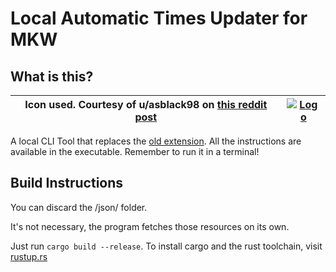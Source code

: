 # Local Automatic Times Updater for MKW

## What is this?
| Icon used. Courtesy of u/asblack98 on [this reddit post](https://www.reddit.com/r/MarioKartWii/comments/s41kw9/funky_kong_stadium_logo_remade/) | [![Logo](https://raw.githubusercontent.com/FallBackITA27/MKWPP-MKL-Local-Updater/main/images/LOCMKWUPD.ico)](https://github.com/FallBackITA27/Auto-Updater-MKL-MKWPP) |
|-|-|

A local CLI Tool that replaces the [old extension](https://github.com/FallBackITA27/Auto-Updater-MKL-MKWPP).
All the instructions are available in the executable. Remember to run it in a terminal!

## Build Instructions
You can discard the /json/ folder.

It's not necessary, the program fetches those resources on its own.

Just run `cargo build --release`. To install cargo and the rust toolchain, visit [rustup.rs](https://rustup.rs/)
